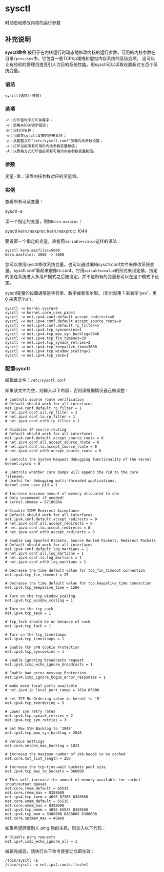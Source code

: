 sysctl
===

时动态地修改内核的运行参数

## 补充说明

**sysctl命令** 被用于在内核运行时动态地修改内核的运行参数，可用的内核参数在目录`/proc/sys`中。它包含一些TCP/ip堆栈和虚拟内存系统的高级选项， 这可以让有经验的管理员提高引人注目的系统性能。用sysctl可以读取设置超过五百个系统变量。

### 语法  

```
sysctl(选项)(参数)
```

### 选项  

```
-n：打印值时不打印关键字；
-e：忽略未知关键字错误；
-N：仅打印名称；
-w：当改变sysctl设置时使用此项；
-p：从配置文件“/etc/sysctl.conf”加载内核参数设置；
-a：打印当前所有可用的内核参数变量和值；
-A：以表格方式打印当前所有可用的内核参数变量和值。
```

### 参数  

变量=值：设置内核参数对应的变量值。

### 实例  

查看所有可读变量：

sysctl -a

读一个指定的变量，例如`kern.maxproc`：

sysctl kern.maxproc kern.maxproc: 1044

要设置一个指定的变量，直接用`variable=value`这样的语法：

```
sysctl kern.maxfiles=5000
kern.maxfiles: 2088 -> 5000
```

您可以使用sysctl修改系统变量，也可以通过编辑sysctl.conf文件来修改系统变量。sysctl.conf看起来很像rc.conf。它用`variable=value`的形式来设定值。指定的值在系统进入多用户模式之后被设定。并不是所有的变量都可以在这个模式下设定。

sysctl变量的设置通常是字符串、数字或者布尔型。（布尔型用 1 来表示'yes'，用 0 来表示'no'）。

```
sysctl -w kernel.sysrq=0
sysctl -w kernel.core_uses_pid=1
sysctl -w net.ipv4.conf.default.accept_redirects=0
sysctl -w net.ipv4.conf.default.accept_source_route=0
sysctl -w net.ipv4.conf.default.rp_filter=1
sysctl -w net.ipv4.tcp_syncookies=1
sysctl -w net.ipv4.tcp_max_syn_backlog=2048
sysctl -w net.ipv4.tcp_fin_timeout=30
sysctl -w net.ipv4.tcp_synack_retries=2
sysctl -w net.ipv4.tcp_keepalive_time=3600
sysctl -w net.ipv4.tcp_window_scaling=1
sysctl -w net.ipv4.tcp_sack=1
```

### 配置sysctl  

编辑此文件：`/etc/sysctl.conf`

如果该文件为空，则输入以下内容，否则请根据情况自己做调整：

```
# Controls source route verification
# Default should work for all interfaces
net.ipv4.conf.default.rp_filter = 1
# net.ipv4.conf.all.rp_filter = 1
# net.ipv4.conf.lo.rp_filter = 1
# net.ipv4.conf.eth0.rp_filter = 1

# Disables IP source routing
# Default should work for all interfaces
net.ipv4.conf.default.accept_source_route = 0
# net.ipv4.conf.all.accept_source_route = 0
# net.ipv4.conf.lo.accept_source_route = 0
# net.ipv4.conf.eth0.accept_source_route = 0

# Controls the System Request debugging functionality of the kernel
kernel.sysrq = 0

# Controls whether core dumps will append the PID to the core filename.
# Useful for debugging multi-threaded applications.
kernel.core_uses_pid = 1

# Increase maximum amount of memory allocated to shm
# Only uncomment if needed!
# kernel.shmmax = 67108864

# Disable ICMP Redirect Acceptance
# Default should work for all interfaces
net.ipv4.conf.default.accept_redirects = 0
# net.ipv4.conf.all.accept_redirects = 0
# net.ipv4.conf.lo.accept_redirects = 0
# net.ipv4.conf.eth0.accept_redirects = 0

# enable Log Spoofed Packets, Source Routed Packets, Redirect Packets
# Default should work for all interfaces
net.ipv4.conf.default.log_martians = 1
# net.ipv4.conf.all.log_martians = 1
# net.ipv4.conf.lo.log_martians = 1
# net.ipv4.conf.eth0.log_martians = 1

# Decrease the time default value for tcp_fin_timeout connection
net.ipv4.tcp_fin_timeout = 25

# Decrease the time default value for tcp_keepalive_time connection
net.ipv4.tcp_keepalive_time = 1200

# Turn on the tcp_window_scaling
net.ipv4.tcp_window_scaling = 1

# Turn on the tcp_sack
net.ipv4.tcp_sack = 1

# tcp_fack should be on because of sack
net.ipv4.tcp_fack = 1

# Turn on the tcp_timestamps
net.ipv4.tcp_timestamps = 1

# Enable TCP SYN Cookie Protection
net.ipv4.tcp_syncookies = 1

# Enable ignoring broadcasts request
net.ipv4.icmp_echo_ignore_broadcasts = 1

# Enable bad error message Protection
net.ipv4.icmp_ignore_bogus_error_responses = 1

# make more local ports available
# net.ipv4.ip_local_port_range = 1024 65000

# set TCP Re-Ordering value in kernel to ‘5′
net.ipv4.tcp_reordering = 5

# Lower syn retry rates
net.ipv4.tcp_synack_retries = 2
net.ipv4.tcp_syn_retries = 3

# Set Max SYN Backlog to ‘2048′
net.ipv4.tcp_max_syn_backlog = 2048

# Various Settings
net.core.netdev_max_backlog = 1024

# Increase the maximum number of skb-heads to be cached
net.core.hot_list_length = 256

# Increase the tcp-time-wait buckets pool size
net.ipv4.tcp_max_tw_buckets = 360000

# This will increase the amount of memory available for socket input/output queues
net.core.rmem_default = 65535
net.core.rmem_max = 8388608
net.ipv4.tcp_rmem = 4096 87380 8388608
net.core.wmem_default = 65535
net.core.wmem_max = 8388608
net.ipv4.tcp_wmem = 4096 65535 8388608
net.ipv4.tcp_mem = 8388608 8388608 8388608
net.core.optmem_max = 40960
```

如果希望屏蔽别人 ping 你的主机，则加入以下代码：

```
# Disable ping requests
net.ipv4.icmp_echo_ignore_all = 1
```

编辑完成后，请执行以下命令使变动立即生效：

```
/sbin/sysctl -p
/sbin/sysctl -w net.ipv4.route.flush=1
```


<!-- Linux命令行搜索引擎：https://jaywcjlove.github.io/linux-command/ -->